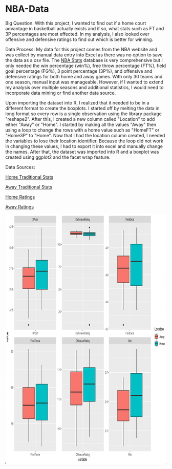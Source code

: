 # NBA-Data

Big Question: With this project, I wanted to find out if a home court advantage in basketball actually exists and if so, what stats such as FT and 3P percentages are most effected. In my analysis, I also looked over offensive and defensive ratings to find out which is better for winning.

Data Process: My data for this project comes from the NBA website and was collect by manual data entry into Excel as there was no option to save the data as a csv file. The [NBA Stats](https://www.nba.com/stats/) database is very comprehensive but I only needed the win percentage (win%), free throw percentage (FT%), field goal percentage (FG%), 3 point percentage (3P%), and offensive and defensive ratings for both home and away games. With only 30 teams and one season, manual input was manageable. However, if I wanted to extend my analysis over multiple seasons and additional statistics, I would need to incorporate data mining or find another data source.

Upon importing the dataset into R, I realized that it needed to be in a different format to create the boxplots. I started off by melting the data in long format so every row is a single observation using the library package "reshape2". After this, I created a new column called "Location" to add either "Away" or "Home". I started by making all the values "Away" then using a loop to change the rows with a home value such as "HomeFT" or "Home3P" to "Home". Now that I had the location column created, I needed the variables to lose their location identifier. Because the loop did not work in changing these values, I had to export it into excel and manually change the names. After that, the dataset was imported into R and a boxplot was created using ggplot2 and the facet wrap feature. 

Data Sources:

[Home Traditional Stats](https://www.nba.com/stats/teams/traditional/?sort=W_PCT&dir=-1&Season=2021-22&SeasonType=Regular%20Season&Location=Home)

[Away Traditional Stats](https://www.nba.com/stats/teams/traditional/?sort=W_PCT&dir=-1&Season=2021-22&SeasonType=Regular%20Season&Location=Road)

[Home Ratings](https://www.nba.com/stats/teams/advanced/?sort=W&dir=-1&Season=2021-22&SeasonType=Regular%20Season&Location=Home)

[Away Ratings](https://www.nba.com/stats/teams/advanced/?sort=W&dir=-1&Season=2021-22&SeasonType=Regular%20Season&Location=Road)

<img src="Boxplots.png" width="850" height="780">


